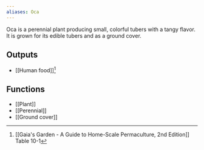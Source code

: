 ```yaml
---
aliases: Oca
---
```

Oca is a perennial plant producing small, colorful tubers with a tangy flavor. It is grown for its edible tubers and as a ground cover.
## Outputs
- [[Human food]][^1]
## Functions
- [[Plant]]
- [[Perennial]]
- [[Ground cover]]

[^1]: [[Gaia's Garden - A Guide to Home-Scale Permaculture, 2nd Edition]] Table 10-1
